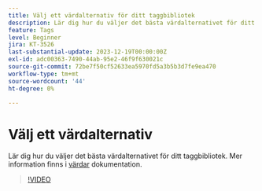 ```yaml
---
title: Välj ett värdalternativ för ditt taggbibliotek
description: Lär dig hur du väljer det bästa värdalternativet för ditt taggbibliotek.
feature: Tags
level: Beginner
jira: KT-3526
last-substantial-update: 2023-12-19T00:00:00Z
exl-id: adc00363-7490-44ab-95e2-46f9f630021c
source-git-commit: 72be7f50cf52633ea5970fd5a3b5b3d7fe9ea470
workflow-type: tm+mt
source-wordcount: '44'
ht-degree: 0%

---
```


# Välj ett värdalternativ

Lär dig hur du väljer det bästa värdalternativet för ditt taggbibliotek. Mer information finns i [värdar](https://experienceleague.adobe.com/docs/experience-platform/tags/publish/hosts/hosts-overview.html) dokumentation.

>[!VIDEO](https://video.tv.adobe.com/v/28728/?learn=on)
